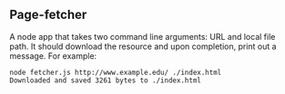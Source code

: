 ## Page-fetcher
A node app that takes two command line arguments: URL and local file path. It should download the resource and upon completion, print out a message. For example:

```
node fetcher.js http://www.example.edu/ ./index.html
Downloaded and saved 3261 bytes to ./index.html
```
